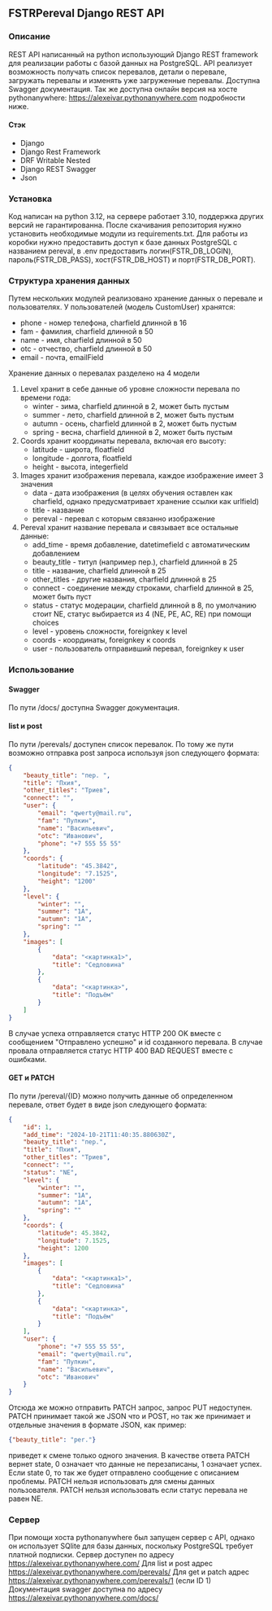 ## FSTRPereval Django REST API
### Описание
REST API написанный на python использующий Django REST framework для реализации работы с базой данных на PostgreSQL.
API реализует возможность получать список перевалов, детали о перевале, загружать перевалы и изменять уже загруженные перевалы. Доступна Swagger документация.
Так же доступна онлайн версия на хосте pythonanywhere: https://alexeivar.pythonanywhere.com подробности ниже.
#### Стэк
- Django
- Django Rest Framework
- DRF Writable Nested
- Django REST Swagger
- Json

### Установка
Код написан на python 3.12, на сервере работает 3.10, поддержка других версий не гарантированна.
После скачивания репозитория нужно установить необходимые модули из requirements.txt.
Для работы из коробки нужно предоставить доступ к базе данных PostgreSQL с названием pereval, в .env предоставить логин(FSTR_DB_LOGIN), пароль(FSTR_DB_PASS), хост(FSTR_DB_HOST) и порт(FSTR_DB_PORT).

### Структура хранения данных
Путем нескольких модулей реализовано хранение данных о перевале и пользователях.
У пользователей (модель CustomUser) хранятся:
- phone - номер телефона, charfield длинной в 16
- fam - фамилия, charfield длинной в 50
- name - имя, charfield длинной в 50
- otc - отчество, charfield длинной в 50
- email - почта, emailField

Хранение данных о перевалах разделено на 4 модели
1. Level
	хранит в себе данные об уровне сложности перевала по времени года:
	- winter - зима, charfield длинной в 2, может быть пустым
	- summer - лето, charfield длинной в 2, может быть пустым
	- autumn - осень, charfield длинной в 2, может быть пустым
	- spring - весна, charfield длинной в 2, может быть пустым
2. Coords
	хранит координаты перевала, включая его высоту:
	- latitude - широта, floatfield
	- longitude - долгота, floatfield
	- height - высота, integerfield
3. Images
	хранит изображения перевала, каждое изображение имеет 3 значения
	- data - дата изображения (в целях обучения оставлен как charfield, однако предусматривает хранение ссылки как urlfield)
	- title - название 
	- pereval - перевал с которым связанно изображение
4. Pereval
	хранит название перевала и связывает все остальные данные:
	- add_time - время добавление, datetimefield с автоматическим добавлением
	- beauty_title - титул (например пер.), charfield длинной в 25
	- title - название, charfield длинной в 25
	- other_titles - другие названия, charfield длинной в 25
	- connect - соединение между строками, charfield длинной в 25, может быть пуст
	- status - статус модерации, charfield длинной в 8, по умолчанию стоит NE, статус выбирается из 4 (NE, PE, AC, RE) при помощи choices
	- level - уровень сложности, foreignkey к level
	- coords - координаты, foreignkey к coords
	- user - пользователь отправивший перевал, foreignkey к user

### Использование
#### Swagger
По пути /docs/ доступна Swagger документация.
#### list и post
По пути /perevals/ доступен список перевалок.
По тому же пути возможно отправка post запроса используя json следующего формата:
```json
{
    "beauty_title": "пер. ",
    "title": "Пхия",
    "other_titles": "Триев",
    "connect": "",
    "user": {
        "email": "qwerty@mail.ru",
        "fam": "Пупкин",
        "name": "Васильевич",
        "otc": "Иванович",
        "phone": "+7 555 55 55"
    },
    "coords": {
        "latitude": "45.3842",
        "longitude": "7.1525",
        "height": "1200"
    },
    "level": {
        "winter": "",
        "summer": "1А",
        "autumn": "1А",
        "spring": ""
    },
    "images": [
        {
            "data": "<картинка1>",
            "title": "Седловина"
        },
        {
            "data": "<картинка>",
            "title": "Подъём"
        }
    ]
}
```
В случае успеха отправляется статус HTTP 200 OK вместе с сообщением "Отправлено успешно" и id созданного перевала.
В случае провала отправляется статус HTTP 400 BAD REQUEST вместе с ошибками.
#### GET и PATCH
По пути /pereval/{ID} можно получить данные об определенном перевале, ответ будет в виде json следующего формата:
```json
{
    "id": 1,
    "add_time": "2024-10-21T11:40:35.880630Z",
    "beauty_title": "пер.",
    "title": "Пхия",
    "other_titles": "Триев",
    "connect": "",
    "status": "NE",
    "level": {
        "winter": "",
        "summer": "1А",
        "autumn": "1А",
        "spring": ""
    },
    "coords": {
        "latitude": 45.3842,
        "longitude": 7.1525,
        "height": 1200
    },
    "images": [
        {
            "data": "<картинка1>",
            "title": "Седловина"
        },
        {
            "data": "<картинка>",
            "title": "Подъём"
        }
    ],
    "user": {
        "phone": "+7 555 55 55",
        "email": "qwerty@mail.ru",
        "fam": "Пупкин",
        "name": "Васильевич",
        "otc": "Иванович"
    }
}
```
Отсюда же можно отправить PATCH запрос, запрос PUT недоступен. 
PATCH принимает такой же JSON что и POST, но так же принимает и отдельные значения в формате JSON, как пример:
```json
{"beauty_title": "per."}
```
приведет к смене только одного значения.
В качестве ответа PATCH вернет state, 0 означает что данные не перезаписаны, 1 означает успех. Если state 0, то так же будет отправлено сообщение с описанием проблемы.
PATCH нельзя использовать для смены данных пользователя. 
PATCH нельзя использовать если статус перевала не равен NE.

### Сервер
При помощи хоста pythonanywhere был запущен сервер с API, однако он использует SQlite для базы данных, поскольку PostgreSQL требует платной подписки.
Сервер доступен по адресу https://alexeivar.pythonanywhere.com/
Для list и post адрес https://alexeivar.pythonanywhere.com/perevals/
Для get и patch адрес https://alexeivar.pythonanywhere.com/perevals/1 (если ID 1)
Документация swagger доступна по адресу https://alexeivar.pythonanywhere.com/docs/
